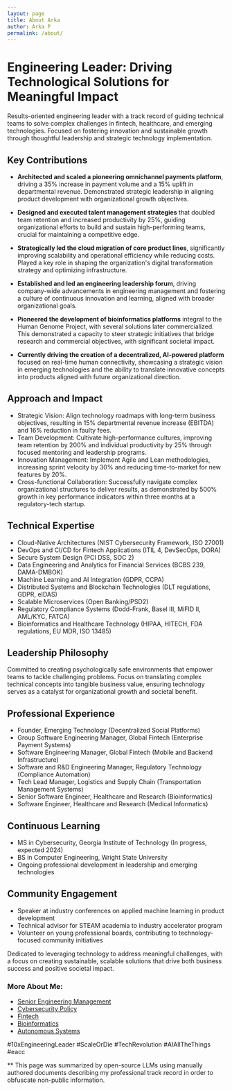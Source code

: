 ```yaml
---
layout: page
title: About Arka
author: Arka P
permalink: /about/
---
```


# Engineering Leader: Driving Technological Solutions for Meaningful Impact

Results-oriented engineering leader with a track record of guiding technical teams to solve complex challenges in fintech, healthcare, and emerging technologies. Focused on fostering innovation and sustainable growth through thoughtful leadership and strategic technology implementation.

## Key Contributions

- **Architected and scaled a pioneering omnichannel payments platform**, driving a 35% increase in payment volume and a 15% uplift in departmental revenue. Demonstrated strategic leadership in aligning product development with organizational growth objectives.

- **Designed and executed talent management strategies** that doubled team retention and increased productivity by 25%, guiding organizational efforts to build and sustain high-performing teams, crucial for maintaining a competitive edge.

- **Strategically led the cloud migration of core product lines**, significantly improving scalability and operational efficiency while reducing costs. Played a key role in shaping the organization's digital transformation strategy and optimizing infrastructure.

- **Established and led an engineering leadership forum**, driving company-wide advancements in engineering management and fostering a culture of continuous innovation and learning, aligned with broader organizational goals.

- **Pioneered the development of bioinformatics platforms** integral to the Human Genome Project, with several solutions later commercialized. This demonstrated a capacity to steer strategic initiatives that bridge research and commercial objectives, with significant societal impact.

- **Currently driving the creation of a decentralized, AI-powered platform** focused on real-time human connectivity, showcasing a strategic vision in emerging technologies and the ability to translate innovative concepts into products aligned with future organizational direction.

## Approach and Impact

- Strategic Vision: Align technology roadmaps with long-term business objectives, resulting in 15% departmental revenue increase (EBITDA) and 16% reduction in faulty fees.
- Team Development: Cultivate high-performance cultures, improving team retention by 200% and individual productivity by 25% through focused mentoring and leadership programs.
- Innovation Management: Implement Agile and Lean methodologies, increasing sprint velocity by 30% and reducing time-to-market for new features by 20%.
- Cross-functional Collaboration: Successfully navigate complex organizational structures to deliver results, as demonstrated by 500% growth in key performance indicators within three months at a regulatory-tech startup.

## Technical Expertise

- Cloud-Native Architectures (NIST Cybersecurity Framework, ISO 27001)
- DevOps and CI/CD for Fintech Applications (ITIL 4, DevSecOps, DORA)
- Secure System Design (PCI DSS, SOC 2)
- Data Engineering and Analytics for Financial Services (BCBS 239, DAMA-DMBOK)
- Machine Learning and AI Integration (GDPR, CCPA)
- Distributed Systems and Blockchain Technologies (DLT regulations, GDPR, eIDAS)
- Scalable Microservices (Open Banking/PSD2)
- Regulatory Compliance Systems (Dodd-Frank, Basel III, MiFID II, AML/KYC, FATCA)
- Bioinformatics and Healthcare Technology (HIPAA, HITECH, FDA regulations, EU MDR, ISO 13485)

## Leadership Philosophy

Committed to creating psychologically safe environments that empower teams to tackle challenging problems. Focus on translating complex technical concepts into tangible business value, ensuring technology serves as a catalyst for organizational growth and societal benefit.

## Professional Experience

- Founder, Emerging Technology (Decentralized Social Platforms)
- Group Software Engineering Manager, Global Fintech (Enterprise Payment Systems)
- Software Engineering Manager, Global Fintech (Mobile and Backend Infrastructure)
- Software and R&D Engineering Manager, Regulatory Technology (Compliance Automation)
- Tech Lead Manager, Logistics and Supply Chain (Transportation Management Systems)
- Senior Software Engineer, Healthcare and Research (Bioinformatics)
- Software Engineer, Healthcare and Research (Medical Informatics)

## Continuous Learning

- MS in Cybersecurity, Georgia Institute of Technology (In progress, expected 2024)
- BS in Computer Engineering, Wright State University
- Ongoing professional development in leadership and emerging technologies

## Community Engagement

- Speaker at industry conferences on applied machine learning in product development
- Technical advisor for STEAM academia to industry accelerator program
- Volunteer on young professional boards, contributing to technology-focused community initiatives

Dedicated to leveraging technology to address meaningful challenges, with a focus on creating sustainable, scalable solutions that drive both business success and positive societal impact.

### More About Me:

- [Senior Engineering Management](https://www.platohq.com/@arka-pattanayak-60671430)
- [Cybersecurity Policy](https://pe.gatech.edu/degrees/cybersecurity)
- [Fintech](https://www.braintreepayments.com/)
- [Bioinformatics](https://medicine.osu.edu/departments/biomedical-informatics)
- [Autonomous Systems](https://columbusstartupweek2016.sched.com/workmailap)

#10xEngineeringLeader #ScaleOrDie #TechRevolution #AIAllTheThings #eacc

\*\* This page was summarized by open-source LLMs using manually authored documents describing my professional track record in order to obfuscate non-public information.
